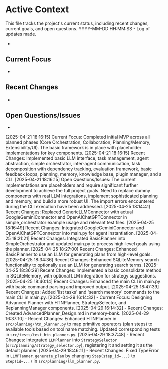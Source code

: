 # Active Context

This file tracks the project's current status, including recent changes, current goals, and open questions.
YYYY-MM-DD HH:MM:SS - Log of updates made.

*

## Current Focus

*

## Recent Changes

*

## Open Questions/Issues

*
[2025-04-21 18:16:15] Current Focus: Completed initial MVP across all planned phases (Core Orchestration, Collaboration, Planning/Memory, Extensibility/UI). The basic framework is in place with placeholder implementations for key components.
[2025-04-21 18:16:15] Recent Changes: Implemented basic LLM interface, task management, agent abstraction, simple orchestrator, inter-agent communication, task decomposition with dependency tracking, evaluation framework, basic feedback loops, planning, memory, knowledge base, plugin manager, and a CLI.
[2025-04-21 18:16:15] Open Questions/Issues: The current implementations are placeholders and require significant further development to achieve the full project goals. Need to replace dummy components with real LLM integrations, implement sophisticated planning and memory, and build a more robust UI. The import errors encountered during the CLI execution have been addressed.
[2025-04-25 18:14:41] Recent Changes: Replaced GenericLLMConnector with actual GoogleGeminiConnector and OpenAIChatGPTConnector in simple_orchestrator example usage and relevant test files.
[2025-04-25 18:16:49] Recent Changes: Integrated GoogleGeminiConnector and OpenAIChatGPTConnector into main.py for agent instantiation.
[2025-04-25 18:21:21] Recent Changes: Integrated BasicPlanner into SimpleOrchestrator and updated main.py to process high-level goals using the planner.
[2025-04-25 18:27:00] Recent Changes: Enhanced BasicPlanner to use an LLM for generating plans from high-level goals.
[2025-04-25 18:34:36] Recent Changes: Enhanced SQLiteMemory search functionality to optionally use an LLM for generating search terms.
[2025-04-25 18:36:29] Recent Changes: Implemented a basic consolidate method in SQLiteMemory, with optional LLM integration for strategy suggestions.
[2025-04-25 18:40:14] Recent Changes: Enhanced the main CLI in main.py with basic command parsing and improved output.
[2025-04-25 18:47:39] Recent Changes: Added 'list tasks' and 'search memory' commands to the main CLI in main.py.
[2025-04-29 16:14:32] - Current Focus: Designing Advanced Planner with HTNPlanner, StrategySelector, and ReplanningManager components.
[2025-04-29 16:14:32] - Recent Changes: Created AdvancedPlanner_Design.md in memory-bank.
[2025-04-29 16:37:10] - Recent Changes: Enhanced HTNPlanner in `src/planning/htn_planner.py` to map primitive operators (plan steps) to available tools based on tool name matching. Updated corresponding tests in `src/tests/test_htn_planner.py`.
[2025-04-29 18:37:48] - Recent Changes: Integrated `LLMPlanner` into `StrategySelector` (`src/planning/strategy_selector.py`), registering it and setting it as the default planner.
[2025-04-29 18:46:11] - Recent Changes: Fixed TypeError in `LLMPlanner.generate_plan` by changing `Step(step_id=...)` to `Step(id=...)` in `src/planning/llm_planner.py`.